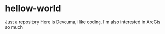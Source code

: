 # hellow-world
Just a repository
Here is Devouma,i like coding.
I'm also interested in ArcGis so much

